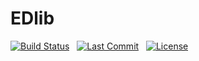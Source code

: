 # EDlib
 
[![Build Status](https://dev.azure.com/taranissoftware/EDlib/_apis/build/status/irongut.EDlib?branchName=master)](https://dev.azure.com/taranissoftware/EDlib/_build/latest?definitionId=3&branchName=master)
&nbsp;
[![Last Commit](https://img.shields.io/github/last-commit/irongut/EDlib?logo=github)](https://github.com/irongut/EDlib/commits/master)
&nbsp;
[![License](https://img.shields.io/github/license/irongut/EDlib?logo=github)](https://github.com/irongut/EDlib/blob/master/LICENSE)
